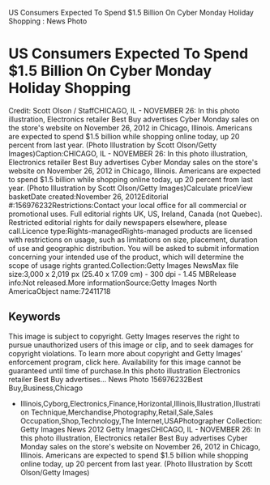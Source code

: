 US Consumers Expected To Spend $1.5 Billion On Cyber Monday Holiday Shopping : News
Photo
# US Consumers Expected To Spend $1.5 Billion On Cyber Monday Holiday Shopping
Credit: Scott Olson / StaffCHICAGO, IL - NOVEMBER 26: In this photo illustration,
Electronics retailer Best Buy advertises Cyber Monday sales on the store's website
on November 26, 2012 in Chicago, Illinois. Americans are expected to spend $1.5 billion
while shopping online today, up 20 percent from last year. (Photo Illustration by
Scott Olson/Getty Images)Caption:CHICAGO, IL - NOVEMBER 26: In this photo illustration,
Electronics retailer Best Buy advertises Cyber Monday sales on the store's website
on November 26, 2012 in Chicago, Illinois. Americans are expected to spend $1.5 billion
while shopping online today, up 20 percent from last year. (Photo Illustration by
Scott Olson/Getty Images)Calculate priceView basketDate created:November 26, 2012Editorial
#:156976232Restrictions:Contact your local office for all commercial or promotional
uses. Full editorial rights UK, US, Ireland, Canada (not Quebec). Restricted editorial
rights for daily newspapers elsewhere, please call.Licence type:Rights-managedRights-managed
products are licensed with restrictions on usage, such as limitations on size, placement,
duration of use and geographic distribution. You will be asked to submit information
concerning your intended use of the product, which will determine the scope of usage
rights granted.Collection:Getty Images NewsMax file size:3,000 x 2,019 px (25.40
x 17.09 cm) - 300 dpi - 1.45 MBRelease info:Not released.More informationSource:Getty
Images North AmericaObject name:72411718
## Keywords
This image is subject to copyright. Getty Images reserves the right to pursue unauthorized
users of this image or clip, and to seek damages for copyright violations. To learn
more about copyright and Getty Images’ enforcement program, click here. Availability
for this image cannot be guaranteed until time of purchase.In this photo illustration
Electronics retailer Best Buy advertises... News Photo 156976232Best Buy,Business,Chicago
- Illinois,Cyborg,Electronics,Finance,Horizontal,Illinois,Illustration,Illustration
Technique,Merchandise,Photography,Retail,Sale,Sales Occupation,Shop,Technology,The
Internet,USAPhotographer Collection: Getty Images News 2012 Getty ImagesCHICAGO,
IL - NOVEMBER 26: In this photo illustration, Electronics retailer Best Buy advertises
Cyber Monday sales on the store's website on November 26, 2012 in Chicago, Illinois.
Americans are expected to spend $1.5 billion while shopping online today, up 20 percent
from last year. (Photo Illustration by Scott Olson/Getty Images)

